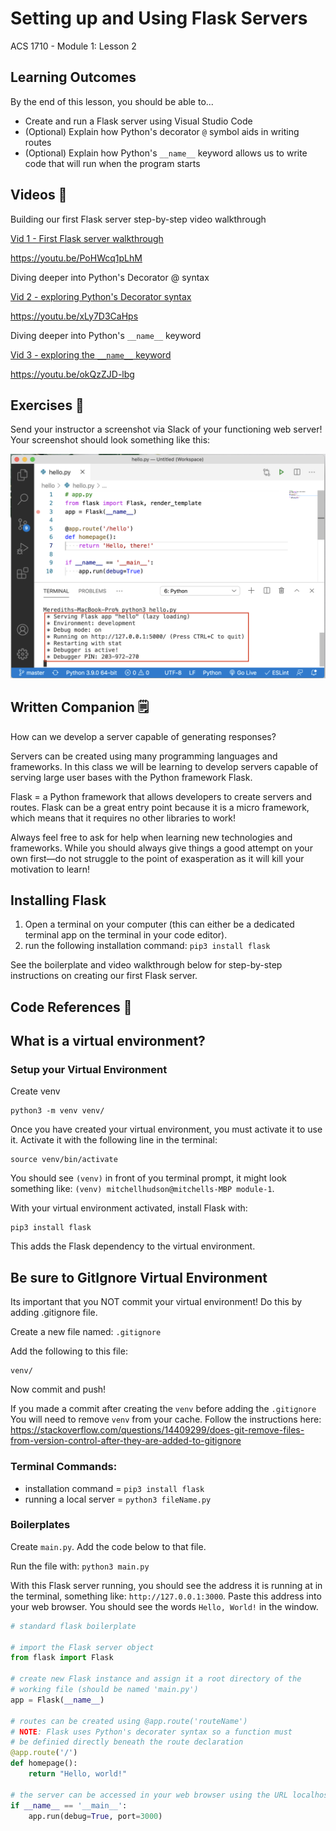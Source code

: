 # Setting up and Using Flask Servers

ACS 1710 - Module 1: Lesson 2

## Learning Outcomes

By the end of this lesson, you should be able to...

- Create and run a Flask server using Visual Studio Code
- (Optional) Explain how Python's decorator `@` symbol aids in writing routes
- (Optional) Explain how Python's `__name__` keyword allows us to write code that will run when the program starts

## Videos 🎥

Building our first Flask server step-by-step video walkthrough

[Vid 1 - First Flask server walkthrough](https://file.notion.so/f/f/b55c22ee-fac0-43f5-b763-ad205bab0599/73aa7d96-2b1b-48ad-a993-2a229e23a5b3/1_Flask_Introduction.mov?table=block&id=f5d7bb61-fc2e-4c27-b0ab-40593c5c4c9d&spaceId=b55c22ee-fac0-43f5-b763-ad205bab0599&expirationTimestamp=1728064800000&signature=JFa9-3u6ekLXMhtaj_a7foaNzlQlRl-YHQ6m___QIZ4&downloadName=1_Flask_Introduction.mov)

https://youtu.be/PoHWcq1pLhM

Diving deeper into Python's Decorator @ syntax

[Vid 2 - exploring Python's Decorator syntax](https://file.notion.so/f/f/b55c22ee-fac0-43f5-b763-ad205bab0599/c2c210e6-86e3-4c2b-a455-e8ba870f6bbc/2_Decorators.mov?table=block&id=ecac1118-a8b4-4a9a-b882-99d40adcb7ab&spaceId=b55c22ee-fac0-43f5-b763-ad205bab0599&expirationTimestamp=1728064800000&signature=FPKDpuqVZ55JIiKJq8qM-AfgCZsRfr9ZYD72oRecLOQ&downloadName=2_Decorators.mov)

https://youtu.be/xLy7D3CaHps

Diving deeper into Python's `__name__` keyword

[Vid 3 - exploring the `__name__` keyword](https://file.notion.so/f/f/b55c22ee-fac0-43f5-b763-ad205bab0599/63bd2804-9ad5-4385-ae3f-866dbd646dae/3_Name_Keyword.mov?table=block&id=b7e6ede1-e878-418a-aacd-ebd9ec69d9d3&spaceId=b55c22ee-fac0-43f5-b763-ad205bab0599&expirationTimestamp=1728064800000&signature=ZNAJriaf421QJ03IgKO8DR89nubO4WQWwdlnqeWQh-o&downloadName=3_Name_Keyword.mov)

https://youtu.be/okQzZJD-lbg

## Exercises 💪

Send your instructor a screenshot via Slack of your functioning web server! Your screenshot should look something like this:

![Screen_Shot_2021-01-15_at_5.26.26_PM.png](Screen_Shot_2021-01-15_at_5.26.26_PM.png)

## Written Companion 🗒

How can we develop a server capable of generating responses?

Servers can be created using many programming languages and frameworks. In this class we will be learning to develop servers capable of serving large user bases with the Python framework Flask.

Flask = a Python framework that allows developers to create servers and routes. Flask can be a great entry point because it is a micro framework, which means that it requires no other libraries to work!

Always feel free to ask for help when learning new technologies and frameworks. While you should always give things a good attempt on your own first—do not struggle to the point of exasperation as it will kill your motivation to learn!

## Installing Flask

1. Open a terminal on your computer (this can either be a dedicated terminal app on the terminal in your code editor).
2. run the following installation command: `pip3 install flask`

See the boilerplate and video walkthrough below for step-by-step instructions on creating our first Flask server.

## Code References 📀

## What is a virtual environment? 

### Setup your Virtual Environment 

Create venv
```
python3 -m venv venv/
```

Once you have created your virtual environment, you must activate it to use it. Activate it with the following line in the terminal: 

```
source venv/bin/activate
```

You should see `(venv)` in front of you terminal prompt, it might look something like: `(venv) mitchellhudson@mitchells-MBP module-1`. 

With your virtual environment activated, install Flask with: 

```
pip3 install flask
```

This adds the Flask dependency to the virtual environment. 

## Be sure to GitIgnore Virtual Environment
Its important that you NOT commit your virtual environment! Do this by adding .gitignore file. 

Create a new file named: `.gitignore`

Add the following to this file: 

```
venv/
```

Now commit and push!

If you made a commit after creating the `venv` before adding the `.gitignore` You will need to remove `venv` from your cache. Follow the instructions here: https://stackoverflow.com/questions/14409299/does-git-remove-files-from-version-control-after-they-are-added-to-gitignore

### Terminal Commands:

- installation command = `pip3 install flask`
- running a local server = `python3 fileName.py`

### Boilerplates

Create `main.py`. Add the code below to that file. 

Run the file with: `python3 main.py`

With this Flask server running, you should see the address it is running at in the terminal, something like: `http://127.0.0.1:3000`. Paste this address into your web browser. You should see the words `Hello, World!` in the window. 

```python
# standard flask boilerplate

# import the Flask server object
from flask import Flask

# create new Flask instance and assign it a root directory of the 
# working file (should be named 'main.py')
app = Flask(__name__)

# routes can be created using @app.route('routeName')
# NOTE: Flask uses Python's decorater syntax so a function must 
# be definied directly beneath the route declaration
@app.route('/')
def homepage():
    return "Hello, world!"

# the server can be accessed in your web browser using the URL localhost:3000/
if __name__ == '__main__':
    app.run(debug=True, port=3000)
```



